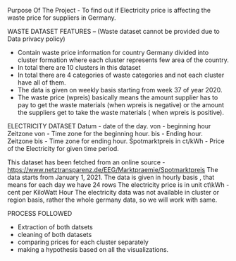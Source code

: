 Purpose Of The Project - To find out if Electricity price is affecting the waste price for suppliers in Germany.

WASTE DATASET FEATURES – (Waste dataset cannot be provided due to Data privacy policy)

- Contain waste price information for country Germany divided into cluster formation where each cluster represents few area of the country.
- In total there are 10 clusters in this dataset
- In total there are 4 categories of waste categories and not each cluster have all of them.
- The data is given on weekly basis starting from week 37 of year 2020.
- The waste price (wpreis) basically means the amount supplier has to pay to get the waste materials (when wpreis is negative) or the amount the suppliers get to take the waste materials ( when wpreis is positive).

ELECTRICITY DATASET
Datum - date of the day.
von - beginning hour
Zeitzone von - Time zone for the beginning hour.
bis - Ending hour.
Zeitzone bis - Time zone for ending hour.
Spotmarktpreis in ct/kWh - Price of the Electricity for given time period.

This dataset has been fetched from an online source - https://www.netztransparenz.de/EEG/Marktpraemie/Spotmarktpreis
The data starts from January 1, 2021.
The data is given in hourly basis , that means for each day we have 24 rows
The electricity price is in unit ct\kWh - cent per KiloWatt Hour
The electricity data was not available in cluster or region basis, rather the whole germany data, so we will work with same.

PROCESS FOLLOWED
- Extraction of both datsets
- cleaning of both datasets
- comparing prices for each cluster separately
- making a hypothesis based on all the visualizations.
